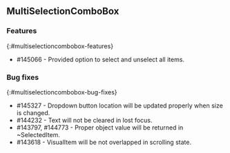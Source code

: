 ## MultiSelectionComboBox

### Features 
{:#multiselectioncombobox-features}

* \#145066 - Provided option to select and unselect all items. 

### Bug fixes
{:#multiselectioncombobox-bug-fixes}

* \#145327 - Dropdown button location will be updated properly when size is changed.
* \#144232 - Text will not be cleared in lost focus. 
* \#143797, \#144773 - Proper object value will be returned in ~SelectedItem.
* \#143618 - VisualItem will be not overlapped in scrolling state. 

